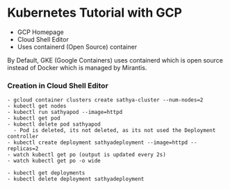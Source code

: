 # Kubernetes Tutorial with GCP
  - GCP Homepage 
  - Cloud Shell Editor
  - Uses containerd (Open Source) container

  By Default, GKE (Google Containers) uses containerd which is open source instead of Docker which is managed by Mirantis.

### Creation in Cloud Shell Editor
    - gcloud container clusters create sathya-cluster --num-nodes=2
    - kubectl get nodes
    - kubectl run sathyapod --image=httpd
    - kubectl get pod
    - kubectl delete pod sathyapod 
      - Pod is deleted, its not deleted, as its not used the Deployment controller
    - kubectl create deployment sathyadeployment --image=httpd --replicas=2
    - watch kubectl get po (output is updated every 2s)
    - watch kubectl get po -o wide

    - kubectl get deployments
    - kubectl delete deployment sathyadeployment
